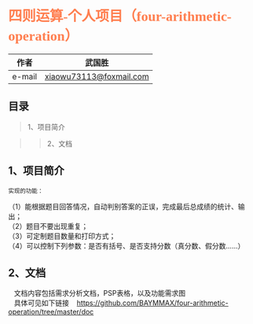 <font color =#FF7F50 face="黑体">四则运算-个人项目（four-arithmetic-operation）</font>
=====

作者 | 武国胜
------------ | -------------
e-mail | xiaowu73113@foxmail.com

目录
-------
>1、项目简介

>>2、文档

1、项目简介
-------
    实现的功能：
   （1）能根据题目回答情况，自动判别答案的正误，完成最后总成绩的统计、输出；<br>
   （2）题目不要出现重复；<br>
   （3）可定制题目数量和打印方式；<br>
   （4）可以控制下列参数：是否有括号、是否支持分数（真分数、假分数......）<br>


2、文档
--------
    文档内容包括需求分析文档，PSP表格，以及功能需求图<br>
    具体可见如下链接
    https://github.com/BAYMMAX/four-arithmetic-operation/tree/master/doc
